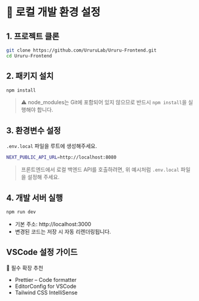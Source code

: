 # 🚀 로컬 개발 환경 설정

## 1. 프로젝트 클론

```bash
git clone https://github.com/UruruLab/Ururu-Frontend.git
cd Ururu-Frontend
```

## 2. 패키지 설치

```bash
npm install
```

> ⚠️ node_modules는 Git에 포함되어 있지 않으므로 반드시 `npm install`을 실행해야 합니다.

## 3. 환경변수 설정

`.env.local` 파일을 루트에 생성해주세요.

```bash
NEXT_PUBLIC_API_URL=http://localhost:8080
```

> 프론트엔드에서 로컬 백엔드 API를 호출하려면, 위 예시처럼 `.env.local` 파일을 설정해 주세요.

## 4. 개발 서버 실행

```bash
npm run dev
```

- 기본 주소: http://localhost:3000
- 변경된 코드는 저장 시 자동 리렌더링됩니다.


## VSCode 설정 가이드

📌 필수 확장 추천
- Prettier – Code formatter
- EditorConfig for VSCode
- Tailwind CSS IntelliSense
